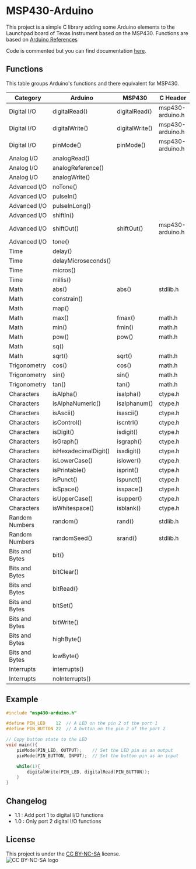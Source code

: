 # MSP430-Arduino

This project is a simple C library adding some Arduino elements to the Launchpad board of Texas Instrument based on the MSP430.
Functions are based on [Arduino References](https://www.arduino.cc/reference/en/)

Code is commented but you can find documentation [here](./msp430-arduino.pdf).


## Functions
This table groups Arduino's functions and there equivalent for MSP430.

| Category       | Arduino              | MSP430         | C Header         |
| -------------- | -------------------- | -------------- | ---------------- |
| Digital I/O    | digitalRead()        | digitalRead()  | msp430-arduino.h |
| Digital I/O    | digitalWrite()       | digitalWrite() | msp430-arduino.h |
| Digital I/O    | pinMode()            | pinMode()      | msp430-arduino.h |
| Analog I/O     | analogRead()         |                |                  |
| Analog I/O     | analogReference()    |                |                  |
| Analog I/O     | analogWrite()        |                |                  |
| Advanced I/O   | noTone()             |                |                  |
| Advanced I/O   | pulseIn()            |                |                  |
| Advanced I/O   | pulseInLong()        |                |                  |
| Advanced I/O   | shiftIn()            |                |                  |
| Advanced I/O   | shiftOut()           | shiftOut()     | msp430-arduino.h |
| Advanced I/O   | tone()               |                |                  |
| Time           | delay()              |                |                  |
| Time           | delayMicroseconds()  |                |                  |
| Time           | micros()             |                |                  |
| Time           | millis()             |                |                  |
| Math           | abs()                | abs()          | stdlib.h         |
| Math           | constrain()          |                |                  |
| Math           | map()                |                |                  |
| Math           | max()                | fmax()         | math.h           |
| Math           | min()                | fmin()         | math.h           |
| Math           | pow()                | pow()          | math.h           |
| Math           | sq()                 |                |                  |
| Math           | sqrt()               | sqrt()         | math.h           |
| Trigonometry   | cos()                | cos()          | math.h           |
| Trigonometry   | sin()                | sin()          | math.h           |
| Trigonometry   | tan()                | tan()          | math.h           |
| Characters     | isAlpha()            | isalpha()      | ctype.h          |
| Characters     | isAlphaNumeric()     | isalphanum()   | ctype.h          |
| Characters     | isAscii()            | isascii()      | ctype.h          |
| Characters     | isControl()          | iscntrl()      | ctype.h          |
| Characters     | isDigit()            | isdigit()      | ctype.h          |
| Characters     | isGraph()            | isgraph()      | ctype.h          |
| Characters     | isHexadecimalDigit() | isxdigit()     | ctype.h          |
| Characters     | isLowerCase()        | islower()      | ctype.h          |
| Characters     | isPrintable()        | isprint()      | ctype.h          |
| Characters     | isPunct()            | ispunct()      | ctype.h          |
| Characters     | isSpace()            | isspace()      | ctype.h          |
| Characters     | isUpperCase()        | isupper()      | ctype.h          |
| Characters     | isWhitespace()       | isblank()      | ctype.h          |
| Random Numbers | random()             | rand()         | stdlib.h         |
| Random Numbers | randomSeed()         | srand()        | stdlib.h         |
| Bits and Bytes | bit()                |                |                  |
| Bits and Bytes | bitClear()           |                |                  |
| Bits and Bytes | bitRead()            |                |                  |
| Bits and Bytes | bitSet()             |                |                  |
| Bits and Bytes | bitWrite()           |                |                  |
| Bits and Bytes | highByte()           |                |                  |
| Bits and Bytes | lowByte()            |                |                  |
| Interrupts     | interrupts()         |                |                  |
| Interrupts     | noInterrupts()       |                |                  |


## Example
```c
#include "msp430-arduino.h"

#define PIN_LED    12  // A LED on the pin 2 of the port 1
#define PIN_BUTTON 22  // A button on the pin 2 of the port 2

// Copy button state to the LED
void main(){
    pinMode(PIN_LED, OUTPUT);    // Set the LED pin as an output
    pinMode(PIN_BUTTON, INPUT);  // Set the button pin as an input

    while(1){
        digitalWrite(PIN_LED, digitalRead(PIN_BUTTON));
    }
}
```


## Changelog
* 1.1 : Add port 1 to digital I/O functions
* 1.0 : Only port 2 digital I/O functions


## License
This project is under the [CC BY-NC-SA](https://creativecommons.org/licenses/by-nc-sa/4.0/) license.  
![CC BY-NC-SA logo](https://licensebuttons.net/l/by-nc-sa/4.0/88x31.png)
